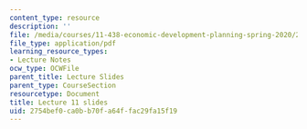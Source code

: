 ```yaml
---
content_type: resource
description: ''
file: /media/courses/11-438-economic-development-planning-spring-2020/2754bef0ca0bb70fa64ffac29fa15f19_MIT11_438s20_lec11.pdf
file_type: application/pdf
learning_resource_types:
- Lecture Notes
ocw_type: OCWFile
parent_title: Lecture Slides
parent_type: CourseSection
resourcetype: Document
title: Lecture 11 slides
uid: 2754bef0-ca0b-b70f-a64f-fac29fa15f19
---
```

